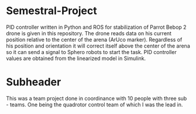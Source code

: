 # Semestral-Project
PID controller written in Python and ROS for stabilization of Parrot Bebop 2 drone is given in this repository. The drone reads data on his current position relative to the center of the arena (ArUco marker). Regardless of his position and orientation it will correct itself above the center of the arena so it can send a signal to Sphero robots to start the task. PID controller values are obtained from the linearized model in Simulink.

# Subheader

This was a team project done in coordinance with 10 people with three sub - teams. One being the quadrotor control team of which I was the lead in.
